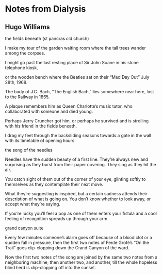 # Notes from Dialysis
## Hugo Williams
the fields beneath (st pancras old church)


I make my tour
of the garden waiting room
where the tall trees
wander among the corpses.

I might go past
the last resting place
of Sir John Soane
in his stone telephone kiosk,

or the wooden bench
where the Beatles sat
on their “Mad Day Out”
July 28th, 1968.

The body of J.C. Bach,
“The English Bach,”
lies somewhere near here,
lost to the Railway in 1865.

A plaque remembers him
as Queen Charlotte’s music tutor,
who collaborated with someone
and died young.

Perhaps Jerry Cruncher got him,
or perhaps he survived
and is strolling with his friend
in the fields beneath.

I drag my feet
through the backsliding seasons
towards a gate in the wall
with its timetable of opening hours.


the song of the needles


Needles have the sudden beauty
of a first line.
They’re always new and surprising
as they burst from their paper covering.
They sing as they hit the air.

You catch sight of them
out of the corner of your eye,
glinting softly to themselves
as they contemplate their next move.

What they’re suggesting is inspired,
but a certain sadness
attends their description
of what is going on.
You don’t know whether to look away,
or accept what they’re saying.

If you’re lucky you’ll feel a pop
as one of them enters your fistula
and a cool feeling of recognition
spreads up through your arm.


grand canyon suite


Every few minutes someone’s alarm goes off
because of a blood clot
or a sudden fall in pressure,
then the first two notes of Ferde Grofé’s
“On the Trail” goes clip-clopping
down the Grand Canyon of the ward.

Now the first two notes of the song
are joined by the same two notes
from a neighboring machine,
then another two, and another,
till the whole hopeless blind herd
is clip-clopping off into the sunset.